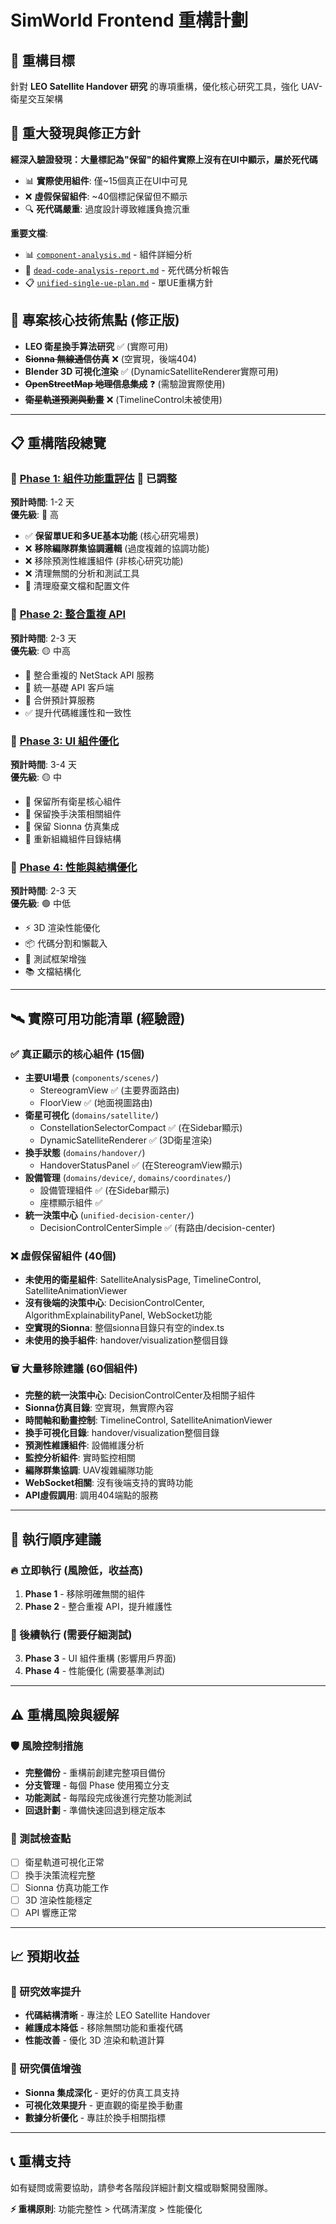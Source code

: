 # SimWorld Frontend 重構計劃

## 🎯 重構目標
針對 **LEO Satellite Handover 研究** 的專項重構，優化核心研究工具，強化 UAV-衛星交互架構

## 🚨 重大發現與修正方針
**經深入驗證發現：大量標記為"保留"的組件實際上沒有在UI中顯示，屬於死代碼**
- 📊 **實際使用組件**: 僅~15個真正在UI中可見
- ❌ **虛假保留組件**: ~40個標記保留但不顯示  
- 🔍 **死代碼嚴重**: 過度設計導致維護負擔沉重

**重要文檔**:
- 📊 [`component-analysis.md`](./component-analysis.md) - 組件詳細分析  
- 🚨 [`dead-code-analysis-report.md`](./dead-code-analysis-report.md) - 死代碼分析報告
- 📋 [`unified-single-ue-plan.md`](./unified-single-ue-plan.md) - 單UE重構方針

## 🌟 專案核心技術焦點 (修正版)
- **LEO 衛星換手算法研究** ✅ (實際可用)
- ~~**Sionna 無線通信仿真**~~ ❌ (空實現，後端404)
- **Blender 3D 可視化渲染** ✅ (DynamicSatelliteRenderer實際可用)
- ~~**OpenStreetMap 地理信息集成**~~ ❓ (需驗證實際使用)
- ~~**衛星軌道預測與動畫**~~ ❌ (TimelineControl未被使用)

---

## 📋 重構階段總覽

### 📌 [Phase 1: 組件功能重評估](./phase1-remove-legacy/phase1-plan.md) 🔄 已調整
**預計時間**: 1-2 天  
**優先級**: 🔴 高
- ✅ **保留單UE和多UE基本功能** (核心研究場景)
- ❌ **移除編隊群集協調邏輯** (過度複雜的協調功能)
- ❌ 移除預測性維護組件 (非核心研究功能) 
- ❌ 清理無關的分析和測試工具
- 🧹 清理廢棄文檔和配置文件

### 📌 [Phase 2: 整合重複 API](./phase2-consolidate-apis/phase2-plan.md)
**預計時間**: 2-3 天  
**優先級**: 🟡 中高
- 🔄 整合重複的 NetStack API 服務 
- 🔄 統一基礎 API 客戶端
- 🔄 合併預計算服務
- ✅ 提升代碼維護性和一致性

### 📌 [Phase 3: UI 組件優化](./phase3-cleanup-ui/phase3-plan.md)
**預計時間**: 3-4 天  
**優先級**: 🟡 中
- 🎯 保留所有衛星核心組件
- 🎯 保留換手決策相關組件
- 🎯 保留 Sionna 仿真集成
- 📂 重新組織組件目錄結構

### 📌 [Phase 4: 性能與結構優化](./phase4-optimize-structure/phase4-plan.md)
**預計時間**: 2-3 天  
**優先級**: 🟢 中低
- ⚡ 3D 渲染性能優化
- 📦 代碼分割和懶載入
- 🧪 測試框架增強
- 📚 文檔結構化

---

## 🛰️ 實際可用功能清單 (經驗證)

### ✅ 真正顯示的核心組件 (15個)
- **主要UI場景** (`components/scenes/`)
  - StereogramView ✅ (主要界面路由)
  - FloorView ✅ (地面視圖路由)
- **衛星可視化** (`domains/satellite/`)
  - ConstellationSelectorCompact ✅ (在Sidebar顯示)  
  - DynamicSatelliteRenderer ✅ (3D衛星渲染)
- **換手狀態** (`domains/handover/`)  
  - HandoverStatusPanel ✅ (在StereogramView顯示)
- **設備管理** (`domains/device/`, `domains/coordinates/`)
  - 設備管理組件 ✅ (在Sidebar顯示)
  - 座標顯示組件 ✅
- **統一決策中心** (`unified-decision-center/`)
  - DecisionControlCenterSimple ✅ (有路由/decision-center)

### ❌ 虛假保留組件 (40個)
- **未使用的衛星組件**: SatelliteAnalysisPage, TimelineControl, SatelliteAnimationViewer
- **沒有後端的決策中心**: DecisionControlCenter, AlgorithmExplainabilityPanel, WebSocket功能
- **空實現的Sionna**: 整個sionna目錄只有空的index.ts
- **未使用的換手組件**: handover/visualization整個目錄

### 🗑️ 大量移除建議 (60個組件)
- **完整的統一決策中心**: DecisionControlCenter及相關子組件
- **Sionna仿真目錄**: 空實現，無實際內容
- **時間軸和動畫控制**: TimelineControl, SatelliteAnimationViewer
- **換手可視化目錄**: handover/visualization整個目錄
- **預測性維護組件**: 設備維護分析
- **監控分析組件**: 實時監控相關
- **編隊群集協調**: UAV複雜編隊功能
- **WebSocket相關**: 沒有後端支持的實時功能
- **API虛假調用**: 調用404端點的服務

---

## 🚀 執行順序建議

### 🔥 立即執行 (風險低，收益高)
1. **Phase 1** - 移除明確無關的組件
2. **Phase 2** - 整合重複 API，提升維護性

### 📅 後續執行 (需要仔細測試)  
3. **Phase 3** - UI 組件重構 (影響用戶界面)
4. **Phase 4** - 性能優化 (需要基準測試)

---

## ⚠️ 重構風險與緩解

### 🛡️ 風險控制措施
- **完整備份** - 重構前創建完整項目備份
- **分支管理** - 每個 Phase 使用獨立分支
- **功能測試** - 每階段完成後進行完整功能測試
- **回退計劃** - 準備快速回退到穩定版本

### 🧪 測試檢查點
- [ ] 衛星軌道可視化正常
- [ ] 換手決策流程完整
- [ ] Sionna 仿真功能工作
- [ ] 3D 渲染性能穩定
- [ ] API 響應正常

---

## 📈 預期收益

### 🎯 研究效率提升
- **代碼結構清晰** - 專注於 LEO Satellite Handover
- **維護成本降低** - 移除無關功能和重複代碼
- **性能改善** - 優化 3D 渲染和軌道計算

### 🔬 研究價值增強
- **Sionna 集成深化** - 更好的仿真工具支持
- **可視化效果提升** - 更直觀的衛星換手動畫
- **數據分析優化** - 專註於換手相關指標

---

## 📞 重構支持

如有疑問或需要協助，請參考各階段詳細計劃文檔或聯繫開發團隊。

**⚡ 重構原則**: 功能完整性 > 代碼清潔度 > 性能優化
